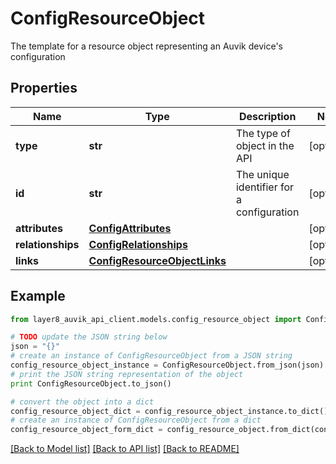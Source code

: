# ConfigResourceObject

The template for a resource object representing an Auvik device's configuration

## Properties
Name | Type | Description | Notes
------------ | ------------- | ------------- | -------------
**type** | **str** | The type of object in the API | [optional] 
**id** | **str** | The unique identifier for a configuration | [optional] 
**attributes** | [**ConfigAttributes**](ConfigAttributes.md) |  | [optional] 
**relationships** | [**ConfigRelationships**](ConfigRelationships.md) |  | [optional] 
**links** | [**ConfigResourceObjectLinks**](ConfigResourceObjectLinks.md) |  | [optional] 

## Example

```python
from layer8_auvik_api_client.models.config_resource_object import ConfigResourceObject

# TODO update the JSON string below
json = "{}"
# create an instance of ConfigResourceObject from a JSON string
config_resource_object_instance = ConfigResourceObject.from_json(json)
# print the JSON string representation of the object
print ConfigResourceObject.to_json()

# convert the object into a dict
config_resource_object_dict = config_resource_object_instance.to_dict()
# create an instance of ConfigResourceObject from a dict
config_resource_object_form_dict = config_resource_object.from_dict(config_resource_object_dict)
```
[[Back to Model list]](../README.md#documentation-for-models) [[Back to API list]](../README.md#documentation-for-api-endpoints) [[Back to README]](../README.md)


